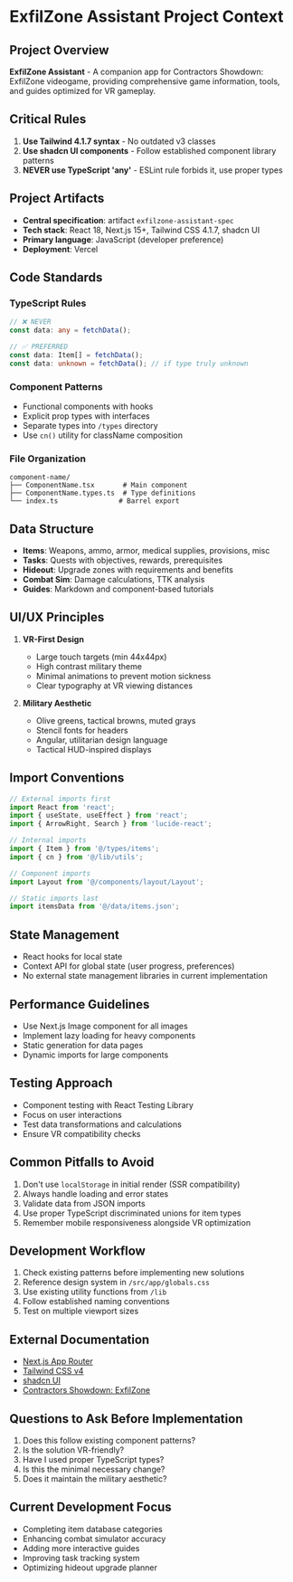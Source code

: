 # ExfilZone Assistant Project Context

## Project Overview
**ExfilZone Assistant** - A companion app for Contractors Showdown: ExfilZone videogame, providing comprehensive game information, tools, and guides optimized for VR gameplay.

## Critical Rules
1. **Use Tailwind 4.1.7 syntax** - No outdated v3 classes
2. **Use shadcn UI components** - Follow established component library patterns
3. **NEVER use TypeScript 'any'** - ESLint rule forbids it, use proper types

## Project Artifacts
- **Central specification**: artifact `exfilzone-assistant-spec`
- **Tech stack**: React 18, Next.js 15+, Tailwind CSS 4.1.7, shadcn UI
- **Primary language**: JavaScript (developer preference)
- **Deployment**: Vercel

## Code Standards

### TypeScript Rules
```typescript
// ❌ NEVER
const data: any = fetchData();

// ✅ PREFERRED
const data: Item[] = fetchData();
const data: unknown = fetchData(); // if type truly unknown
```

### Component Patterns
- Functional components with hooks
- Explicit prop types with interfaces
- Separate types into `/types` directory
- Use `cn()` utility for className composition

### File Organization
```
component-name/
├── ComponentName.tsx       # Main component
├── ComponentName.types.ts  # Type definitions
└── index.ts               # Barrel export
```

## Data Structure
- **Items**: Weapons, ammo, armor, medical supplies, provisions, misc
- **Tasks**: Quests with objectives, rewards, prerequisites
- **Hideout**: Upgrade zones with requirements and benefits
- **Combat Sim**: Damage calculations, TTK analysis
- **Guides**: Markdown and component-based tutorials

## UI/UX Principles
1. **VR-First Design**
    - Large touch targets (min 44x44px)
    - High contrast military theme
    - Minimal animations to prevent motion sickness
    - Clear typography at VR viewing distances

2. **Military Aesthetic**
    - Olive greens, tactical browns, muted grays
    - Stencil fonts for headers
    - Angular, utilitarian design language
    - Tactical HUD-inspired displays

## Import Conventions
```javascript
// External imports first
import React from 'react';
import { useState, useEffect } from 'react';
import { ArrowRight, Search } from 'lucide-react';

// Internal imports
import { Item } from '@/types/items';
import { cn } from '@/lib/utils';

// Component imports
import Layout from '@/components/layout/Layout';

// Static imports last
import itemsData from '@/data/items.json';
```

## State Management
- React hooks for local state
- Context API for global state (user progress, preferences)
- No external state management libraries in current implementation

## Performance Guidelines
- Use Next.js Image component for all images
- Implement lazy loading for heavy components
- Static generation for data pages
- Dynamic imports for large components

## Testing Approach
- Component testing with React Testing Library
- Focus on user interactions
- Test data transformations and calculations
- Ensure VR compatibility checks

## Common Pitfalls to Avoid
1. Don't use `localStorage` in initial render (SSR compatibility)
2. Always handle loading and error states
3. Validate data from JSON imports
4. Use proper TypeScript discriminated unions for item types
5. Remember mobile responsiveness alongside VR optimization

## Development Workflow
1. Check existing patterns before implementing new solutions
2. Reference design system in `/src/app/globals.css`
3. Use existing utility functions from `/lib`
4. Follow established naming conventions
5. Test on multiple viewport sizes

## External Documentation
- [Next.js App Router](https://nextjs.org/docs/app)
- [Tailwind CSS v4](https://tailwindcss.com/docs)
- [shadcn UI](https://ui.shadcn.com)
- [Contractors Showdown: ExfilZone](https://exfilzone.com)

## Questions to Ask Before Implementation
1. Does this follow existing component patterns?
2. Is the solution VR-friendly?
3. Have I used proper TypeScript types?
4. Is this the minimal necessary change?
5. Does it maintain the military aesthetic?

## Current Development Focus
- Completing item database categories
- Enhancing combat simulator accuracy
- Adding more interactive guides
- Improving task tracking system
- Optimizing hideout upgrade planner